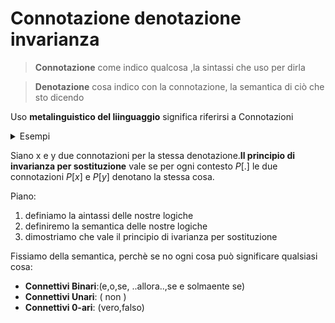 # Connotazione denotazione invarianza

> **Connotazione** come indico qualcosa ,la sintassi che uso per dirla

> **Denotazione** cosa indico con la connotazione, la semantica di ciò che sto dicendo

Uso **metalinguistico del liinguaggio** significa riferirsi a Connotazioni

<details>
<summary>
Esempi
</summary>

“Berlusconi”, “Il Presidente del Consiglio”, “Il Cavaliere”, “Il tesserato P2 1816”, “Papi Silvio”, “Il 3o italiano piu ricco” ` “Il principale esponente dello schieramento a me avverso”, **sono tutte connotazioni per la stessa denotazione**
</details>

Siano x e y due connotazioni per la stessa denotazione.**Il principio di invarianza per sostituzione** vale se per ogni contesto $P[.]$ le due connotazioni $P[x]$ e $P[y]$ denotano la stessa cosa.

Piano:
1. definiamo la aintassi delle nostre logiche
2. definiremo la semantica delle nostre logiche
3. dimostriamo che vale il principio di ivarianza per sostituzione

Fissiamo della semantica, perchè se no ogni cosa può significare qualsiasi cosa:  
- **Connettivi Binari**:(e,o,se, ..allora..,se e solmaente se)
- **Connettivi Unari**: ( non )
- **Connettivi 0-ari**: (vero,falso)



